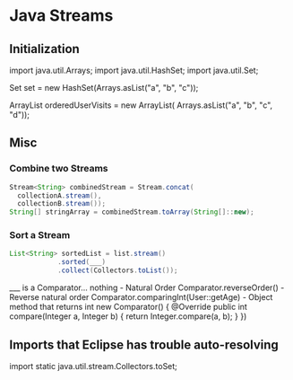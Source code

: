 # Java Streams

## Initialization

import java.util.Arrays;
import java.util.HashSet;
import java.util.Set;

Set<String> set = new HashSet<String>(Arrays.asList("a", "b", "c"));
  
ArrayList<String> orderedUserVisits = new ArrayList<String>(
                Arrays.asList("a", "b", "c", "d"));

## Misc

### Combine two Streams
```java
Stream<String> combinedStream = Stream.concat(
  collectionA.stream(),
  collectionB.stream());
String[] stringArray = combinedStream.toArray(String[]::new);
```

### Sort a Stream
```java
List<String> sortedList = list.stream()
			.sorted(___)
			.collect(Collectors.toList());
```
___ is a Comparator...
nothing - Natural Order
Comparator.reverseOrder() - Reverse natural order
Comparator.comparingInt(User::getAge) - Object method that returns int
new Comparator<Integer>() {
        @Override
        public int compare(Integer a, Integer b) {
            return Integer.compare(a, b);
        }
    })


## Imports that Eclipse has trouble auto-resolving

import static java.util.stream.Collectors.toSet;


